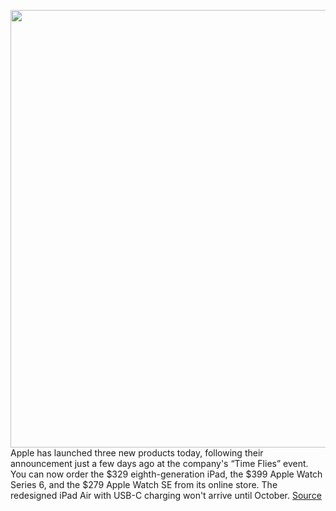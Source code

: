 <img src='https://cdn.vox-cdn.com/thumbor/4J9X7FWBmF5_KROb-B4dim9R2Ek=/0x0:2040x1360/1200x800/filters:focal(857x517:1183x843)/cdn.vox-cdn.com/uploads/chorus_image/image/67430664/applewatchsefamily.0.jpg' width='700px' /><br/>
Apple has launched three new products today, following their announcement just a few days ago at the company's “Time Flies” event. You can now order the $329 eighth-generation iPad, the $399 Apple Watch Series 6, and the $279 Apple Watch SE from its online store. The redesigned iPad Air with USB-C charging won't arrive until October.
<a href='https://www.theverge.com/2020/9/18/21445231/apple-new-eighth-generation-ipad-watch-series-6-se-available-now-order'> Source <a/>